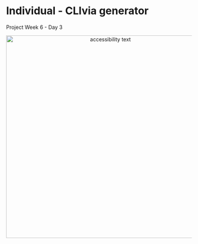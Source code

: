 # Individual - CLIvia generator
Project Week 6 - Day 3

<p align="center">
  <img src="https://i.ibb.co/TYHNbsD/proyecto6.png" width="550" alt="accessibility text">
</p>

